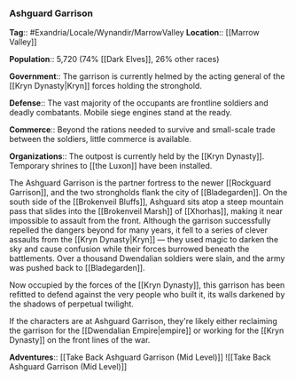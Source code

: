 ### Ashguard Garrison
**Tag**:: #Exandria/Locale/Wynandir/MarrowValley
**Location**:: [[Marrow Valley]]

**Population**:: 5,720 (74% [[Dark Elves]], 26% other races)

**Government**:: The garrison is currently helmed by the acting general of the [[Kryn Dynasty|Kryn]] forces holding the stronghold.

**Defense**:: The vast majority of the occupants are frontline soldiers and deadly combatants. Mobile siege engines stand at the ready.

**Commerce**:: Beyond the rations needed to survive and small-scale trade between the soldiers, little commerce is available.

**Organizations**:: The outpost is currently held by the [[Kryn Dynasty]]. Temporary shrines to [[the Luxon]] have been installed.

The Ashguard Garrison is the partner fortress to the newer [[Rockguard Garrison]], and the two strongholds flank the city of [[Bladegarden]]. On the south side of the [[Brokenveil Bluffs]], Ashguard sits atop a steep mountain pass that slides into the [[Brokenveil Marsh]] of [[Xhorhas]], making it near impossible to assault from the front. Although the garrison successfully repelled the dangers beyond for many years, it fell to a series of clever assaults from the [[Kryn Dynasty|Kryn]] — they used magic to darken the sky and cause confusion while their forces burrowed beneath the battlements. Over a thousand Dwendalian soldiers were slain, and the army was pushed back to [[Bladegarden]].

Now occupied by the forces of the [[Kryn Dynasty]], this garrison has been refitted to defend against the very people who built it, its walls darkened by the shadows of perpetual twilight.

If the characters are at Ashguard Garrison, they're likely either reclaiming the garrison for the [[Dwendalian Empire|empire]] or working for the [[Kryn Dynasty]] on the front lines of the war.

**Adventures**:: [[Take Back Ashguard Garrison (Mid Level)]]
![[Take Back Ashguard Garrison (Mid Level)]]